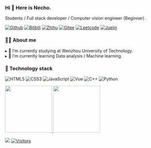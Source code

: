 ### Hi 👋 Here is Necho.
Students / Full stack developer / Computer vision engineer (Beginner) .

[![Github](https://img.shields.io/github/stars/Necho-dev?style=flat-square&color=4f4f&label=Github&logo=github)](https://github.com/Necho-dev/)
[![Bilibili](https://img.shields.io/badge/dynamic/json?style=flat-square&labelColor=FE7398&logo=bilibili&logoColor=white&label=BiliBili&color=00aeec&query=%24.data.totalSubs&url=https%3A%2F%2Fapi.spencerwoo.com%2Fsubstats%2F%3Fsource%3Dbilibili%26queryKey%3D38856663)](https://space.bilibili.com/38856663)
[![Zhihu](https://img.shields.io/badge/dynamic/json?style=flat-square&labelColor=056de8&logo=zhihu&logoColor=white&label=知乎&query=data.subsInEachSource.zhihu&url=https%3A%2F%2Fapi.spencerwoo.com%2Fsubstats%2F%3Fsource%3Dzhihu%26queryKey%3Dmonster-42-41-51)](https://www.zhihu.com/people/monster-42-41-51)
[![Gitee](https://img.shields.io/badge/-Gitee-c14438?style=flat-square&logo=gitee&logoColor=white)](https://gitee.com/necho-dev)
[![Leetcode](https://img.shields.io/badge/-LeetCode-8952ff?style=flat-square&logo=leetcode&logoColor=white)](https://leetcode.cn/u/eliauk-li/)
[![Juejin](https://img.shields.io/badge/-稀土掘金-1e80ff?style=flat-square&logo=juejin&logoColor=white)](https://juejin.cn/user/884421284604296)

### 👨‍💻 About me

&#9656; 🏢 I’m currently studying at Wenzhou University of Technology.<br>
&#9656; 🌱 I’m currently learning Data analysis / Machine learning.

### 🔭 Technology stack

![HTML5](https://img.shields.io/badge/-HTML5-%23E44D27?style=flat-square&logo=html5&logoColor=ffffff)
![CSS3](https://img.shields.io/badge/-CSS3-%231572B6?style=flat-square&logo=css3)
![JavaScript](https://img.shields.io/badge/-JavaScript-%23F7DF1C?style=flat-square&logo=javascript&logoColor=000000&labelColor=%23F7DF1C&color=%23FFCE5A)
![Vue](https://img.shields.io/badge/-Vue-%97ca00?style=flat-square&logo=vue.js&logoColor=white)
![C++](https://img.shields.io/badge/-C++-00599C?style=flat-square&logo=CLion&logoColor=ffffff)
![Python](https://img.shields.io/badge/-Python-3776ab?style=flat-square&logo=python&logoColor=ffffff)

<a href="https://github.com/Necho-dev">
  <img height="155em" src="https://github-readme-stats.vercel.app/api?username=Necho-dev&theme=buefy&show_icons=true" />
  <img height="155em" src="https://github-readme-stats.vercel.app/api/top-langs/?username=Necho-dev&layout=compact" />
</a>



[![](https://img.shields.io/github/last-commit/Necho-dev/Necho-dev?label=Lastest%20Commit&logo=git&logoColor=fff&style=flat-square)](https://github.com/Necho-dev/)
[![Visitors](https://visitor-badge.laobi.icu/badge?style=flat-square&page_id=Necho-dev)](https://github.com/Necho-dev/)

<!--
**Necho-dev/Necho-dev** is a ✨ _special_ ✨ repository because its `README.md` (this file) appears on your GitHub profile.

Here are some ideas to get you started:

- 🔭 I’m currently working on ...
- 🌱 I’m currently learning ...
- 👯 I’m looking to collaborate on ...
- 🤔 I’m looking for help with ...
- 💬 Ask me about ...
- 📫 How to reach me: ...
- 😄 Pronouns: ...
- ⚡ Fun fact: ...
[![Commit](https://img.shields.io/github/last-commit/Necho-dev/Necho-dev?label=Last%20Commit&logo=git&logoColor=fff&style=flat-square)](https://github.com/Necho-dev/)
-->

